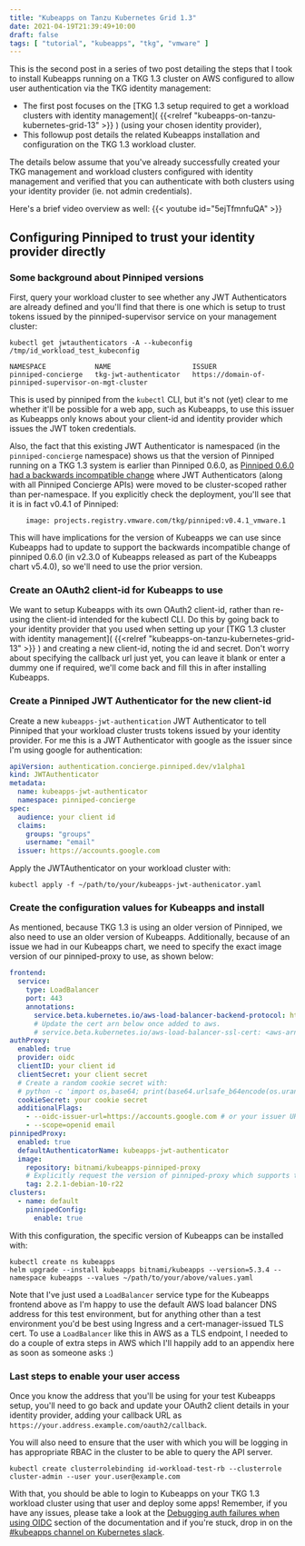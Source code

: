 ```yaml
---
title: "Kubeapps on Tanzu Kubernetes Grid 1.3"
date: 2021-04-19T21:39:49+10:00
draft: false
tags: [ "tutorial", "kubeapps", "tkg", "vmware" ]
---
```


This is the second post in a series of two post detailing the steps that I took to install Kubeapps running on a TKG 1.3 cluster on AWS configured to allow user authentication via the TKG identity management:

* The first post focuses on the [TKG 1.3 setup required to get a workload clusters with identity management]( {{<relref "kubeapps-on-tanzu-kubernetes-grid-13" >}} ) (using your chosen identity provider),
* This followup post details the related Kubeapps installation and configuration on the TKG 1.3 workload cluster.

The details below assume that you've already successfully created your TKG management and workload clusters configured with identity management and verified that you can authenticate with both clusters using your identity provider (ie. not admin credentials).

Here's a brief video overview as well: {{< youtube id="5ejTfmnfuQA" >}}

## Configuring Pinniped to trust your identity provider directly

### Some background about Pinniped versions

First, query your workload cluster to see whether any JWT Authenticators are already defined and you'll find that there is one which is setup to trust tokens issued by the pinniped-supervisor service on your management cluster:

```
kubectl get jwtauthenticators -A --kubeconfig /tmp/id_workload_test_kubeconfig

NAMESPACE            NAME                    ISSUER
pinniped-concierge   tkg-jwt-authenticator   https://domain-of-pinniped-supervisor-on-mgt-cluster
```

This is used by pinniped from the `kubectl` CLI, but it's not (yet) clear to me whether it'll be possible for a web app, such as Kubeapps, to use this issuer as Kubeapps only knows about your client-id and identity provider which issues the JWT token credentials.

Also, the fact that this existing JWT Authenticator is namespaced (in the `pinniped-concierge` namespace) shows us that the version of Pinniped running on a TKG 1.3 system is earlier than Pinniped 0.6.0, as [Pinniped 0.6.0 had a backwards incompatible change](https://github.com/vmware-tanzu/pinniped/releases/tag/v0.6.0) where JWT Authenticators (along with all Pinniped Concierge APIs) were moved to be cluster-scoped rather than per-namespace. If you explicitly check the deployment, you'll see that it is in fact v0.4.1 of Pinniped:

```
    image: projects.registry.vmware.com/tkg/pinniped:v0.4.1_vmware.1
```

This will have implications for the version of Kubeapps we can use since Kubeapps had to update to support the backwards incompatible change of pinniped 0.6.0 (in v2.3.0 of Kubeapps released as part of the Kubeapps chart v5.4.0), so we'll need to use the prior version.

### Create an OAuth2 client-id for Kubeapps to use

We want to setup Kubeapps with its own OAuth2 client-id, rather than re-using the client-id intended for the kubectl CLI. Do this by going back to your identity provider that you used when setting up your [TKG 1.3 cluster with identity management]( {{<relref "kubeapps-on-tanzu-kubernetes-grid-13" >}} ) and creating a new client-id, noting the id and secret. Don't worry about specifying the callback url just yet, you can leave it blank or enter a dummy one if required, we'll come back and fill this in after installing Kubeapps.

### Create a Pinniped JWT Authenticator for the new client-id

Create a new `kubeapps-jwt-authentication` JWT Authenticator to tell Pinniped that your workload cluster trusts tokens issued by your identity provider. For me this is a JWT Authenticator with google as the issuer since I'm using google for authentication:

```yaml
apiVersion: authentication.concierge.pinniped.dev/v1alpha1
kind: JWTAuthenticator
metadata:
  name: kubeapps-jwt-authenticator
  namespace: pinniped-concierge
spec:
  audience: your client id
  claims:
    groups: "groups"
    username: "email"
  issuer: https://accounts.google.com
```

Apply the JWTAuthenticator on your workload cluster with:

```
kubectl apply -f ~/path/to/your/kubeapps-jwt-authenicator.yaml
```

### Create the configuration values for Kubeapps and install

As mentioned, because TKG 1.3 is using an older version of Pinniped, we also need to use an older version of Kubeapps. Additionally, because of an issue we had in our Kubeapps chart, we need to specify the exact image version of our pinniped-proxy to use, as shown below:

```yaml
frontend:
  service:
    type: LoadBalancer
    port: 443
    annotations:
      service.beta.kubernetes.io/aws-load-balancer-backend-protocol: http
      # Update the cert arn below once added to aws.
      # service.beta.kubernetes.io/aws-load-balancer-ssl-cert: <aws-arn-for-your-ssl-cert>
authProxy:
  enabled: true
  provider: oidc
  clientID: your client id
  clientSecret: your client secret
  # Create a random cookie secret with:
  # python -c 'import os,base64; print(base64.urlsafe_b64encode(os.urandom(16)).decode())'
  cookieSecret: your cookie secret
  additionalFlags:
    - --oidc-issuer-url=https://accounts.google.com # or your issuer URL
    - --scope=openid email
pinnipedProxy:
  enabled: true
  defaultAuthenticatorName: kubeapps-jwt-authenticator
  image:
    repository: bitnami/kubeapps-pinniped-proxy
    # Explicitly request the version of pinniped-proxy which supports the pre 0.6.0 version of pinniped.
    tag: 2.2.1-debian-10-r22
clusters:
  - name: default
    pinnipedConfig:
      enable: true
```

With this configuration, the specific version of Kubeapps can be installed with:

```
kubectl create ns kubeapps
helm upgrade --install kubeapps bitnami/kubeapps --version=5.3.4 --namespace kubeapps --values ~/path/to/your/above/values.yaml
```

Note that I've just used a `LoadBalancer` service type for the Kubeapps frontend above as I'm happy to use the default AWS load balancer DNS address for this test environment, but for anything other than a test environment you'd be best using Ingress and a cert-manager-issued TLS cert. To use a `LoadBalancer` like this in AWS as a TLS endpoint, I needed to do a couple of extra steps in AWS which I'll happily add to an appendix here as soon as someone asks :)

### Last steps to enable your user access

Once you know the address that you'll be using for your test Kubeapps setup, you'll need to go back and update your OAuth2 client details in your identity provider, adding your callback URL as `https://your.address.example.com/oauth2/callback`.

You will also need to ensure that the user with which you will be logging in has appropriate RBAC in the cluster to be able to query the API server.

```
kubectl create clusterrolebinding id-workload-test-rb --clusterrole cluster-admin --user your.user@example.com
```

With that, you should be able to login to Kubeapps on your TKG 1.3 workload cluster using that user and deploy some apps! Remember, if you have any issues, please take a look at the [Debugging auth failures when using OIDC](https://github.com/kubeapps/kubeapps/blob/master/docs/user/using-an-OIDC-provider.md#debugging-auth-failures-when-using-oidc) section of the documentation and if you're stuck, drop in on the [#kubeapps channel on Kubernetes slack](https://kubernetes.slack.com/archives/C9D3TSUG4).

